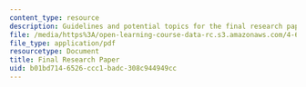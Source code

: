 ```yaml
---
content_type: resource
description: Guidelines and potential topics for the final research paper of the course.
file: /media/https%3A/open-learning-course-data-rc.s3.amazonaws.com/4-661-theory-and-method-in-the-study-of-architecture-and-art-fall-2015/b01bd7146526ccc1badc308c944949cc_MIT4_661F15_Final.pdf
file_type: application/pdf
resourcetype: Document
title: Final Research Paper
uid: b01bd714-6526-ccc1-badc-308c944949cc
---
```

